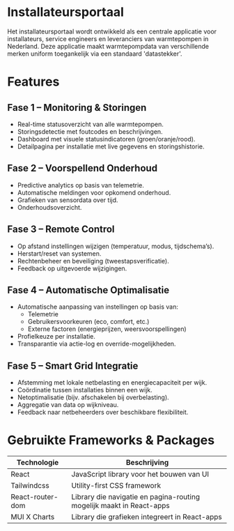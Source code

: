# Installateursportaal

Het installateursportaal wordt ontwikkeld als een centrale applicatie voor installateurs, service engineers en leveranciers van warmtepompen in Nederland. Deze applicatie maakt warmtepompdata van verschillende merken uniform toegankelijk via een standaard 'datastekker'.

# Features

## Fase 1 – Monitoring & Storingen

- Real-time statusoverzicht van alle warmtepompen.
- Storingsdetectie met foutcodes en beschrijvingen.
- Dashboard met visuele statusindicatoren (groen/oranje/rood).
- Detailpagina per installatie met live gegevens en storingshistorie.

## Fase 2 – Voorspellend Onderhoud

- Predictive analytics op basis van telemetrie.
- Automatische meldingen voor opkomend onderhoud.
- Grafieken van sensordata over tijd.
- Onderhoudsoverzicht.

## Fase 3 – Remote Control

- Op afstand instellingen wijzigen (temperatuur, modus, tijdschema’s).
- Herstart/reset van systemen.
- Rechtenbeheer en beveiliging (tweestapsverificatie).
- Feedback op uitgevoerde wijzigingen.

## Fase 4 – Automatische Optimalisatie

- Automatische aanpassing van instellingen op basis van:
  - Telemetrie
  - Gebruikersvoorkeuren (eco, comfort, etc.)
  - Externe factoren (energieprijzen, weersvoorspellingen)
- Profielkeuze per installatie.
- Transparantie via actie-log en override-mogelijkheden.

## Fase 5 – Smart Grid Integratie

- Afstemming met lokale netbelasting en energiecapaciteit per wijk.
- Coördinatie tussen installaties binnen een wijk.
- Netoptimalisatie (bijv. afschakelen bij overbelasting).
- Aggregatie van data op wijkniveau.
- Feedback naar netbeheerders over beschikbare flexibiliteit.

# Gebruikte Frameworks & Packages

| **Technologie**  | **Beschrijving**                                                     |
|------------------|----------------------------------------------------------------------|
| React            | JavaScript library voor het bouwen van UI                            |
| Tailwindcss      | Utility-first CSS framework                                          |
| React-router-dom | Library die navigatie en pagina-routing mogelijk maakt in React-apps |
| MUI X Charts     | Library die grafieken integreert in React-apps                       |
